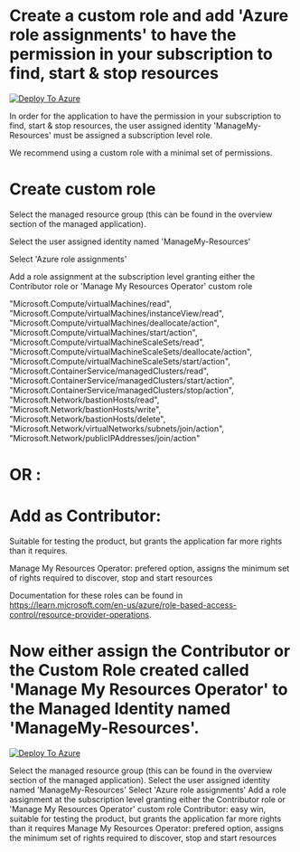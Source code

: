 # Create a custom role and add 'Azure role assignments' to have the permission in your subscription to find, start & stop resources


[![Deploy To Azure](https://raw.githubusercontent.com/MicroCloudService/microcloudservice.github.io/main/deploytoazure.svg?sanitize=true)](https://portal.azure.com/#create/Microsoft.Template/uri/https%3A%2F%2Fraw.githubusercontent.com%2FMCSEdwin%2FTemplates%2Fmain%2FManage_My_Resources_Operator.json)

In order for the application to have the permission in your subscription to find, start & stop resources, the user assigned identity 'ManageMy-Resources' must be assigned a subscription level role. 

We recommend using a custom role with a minimal set of permissions.

# Create custom role
Select the managed resource group (this can be found in the overview section of the managed application).

Select the user assigned identity named 'ManageMy-Resources'

Select 'Azure role assignments'

Add a role assignment at the subscription level granting either the Contributor role or 'Manage My Resources Operator' custom role

"Microsoft.Compute/virtualMachines/read",
"Microsoft.Compute/virtualMachines/instanceView/read",
"Microsoft.Compute/virtualMachines/deallocate/action",
"Microsoft.Compute/virtualMachines/start/action",
"Microsoft.Compute/virtualMachineScaleSets/read",
"Microsoft.Compute/virtualMachineScaleSets/deallocate/action",
"Microsoft.Compute/virtualMachineScaleSets/start/action",
"Microsoft.ContainerService/managedClusters/read",
"Microsoft.ContainerService/managedClusters/start/action",
"Microsoft.ContainerService/managedClusters/stop/action",
"Microsoft.Network/bastionHosts/read",
"Microsoft.Network/bastionHosts/write",
"Microsoft.Network/bastionHosts/delete",
"Microsoft.Network/virtualNetworks/subnets/join/action",
"Microsoft.Network/publicIPAddresses/join/action"
# OR :

# Add as Contributor: 

Suitable for testing the product, but grants the application far more rights than it requires.

Manage My Resources Operator: prefered option, assigns the minimum set of rights required to discover, stop and start resources

Documentation for these roles can be found in https://learn.microsoft.com/en-us/azure/role-based-access-control/resource-provider-operations.

# Now either assign the Contributor or the Custom Role created called 'Manage My Resources Operator' to the Managed Identity named 'ManageMy-Resources'.

[![Deploy To Azure](https://raw.githubusercontent.com/MicroCloudService/microcloudservice.github.io/main/deploytoazure.svg?sanitize=true)](https://raw.githubusercontent.com/MicroCloudService/microcloudservice.github.io/main/Manage_My_Resources_Permissions.json)

Select the managed resource group (this can be found in the overview section of the managed application).
Select the user assigned identity named 'ManageMy-Resources'
Select 'Azure role assignments'
Add a role assignment at the subscription level granting either the Contributor role or 'Manage My Resources Operator' custom role
Contributor: easy win, suitable for testing the product, but grants the application far more rights than it requires
Manage My Resources Operator: prefered option, assigns the minimum set of rights required to discover, stop and start resources
